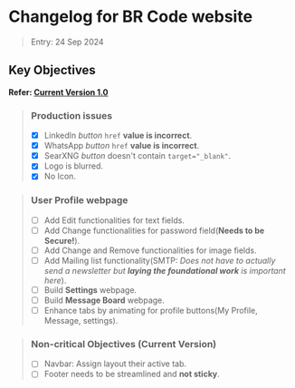 # Changelog for BR Code website

> Entry: 24 Sep 2024


## Key Objectives

**Refer: [Current Version 1.0](https://bcodelabs.com/)**

> ### Production issues
>
> - [x] LinkedIn *button* `href` **value is incorrect**.
> - [x] WhatsApp *button* `href` **value is incorrect**.
> - [x] SearXNG *button* doesn't contain `target="_blank"`.
> - [x] Logo is blurred.
> - [x] No Icon.
>

> ### User Profile webpage
> 
> - [ ] Add Edit functionalities for text fields.
> - [ ] Add Change functionalities for password field(**Needs to be Secure!**).
> - [ ] Add Change and Remove functionalities for image fields.
> - [ ] Add Mailing list functionality(SMTP: *Does not have to actually send a newsletter but **laying the foundational work** is important here*).
> - [ ] Build **Settings** webpage.
> - [ ] Build **Message Board** webpage.
> - [ ] Enhance tabs by animating for profile buttons(My Profile, Message, settings).
>

> ### Non-critical Objectives (Current Version)
>
> - [ ] Navbar: Assign layout their active tab.
> - [ ] Footer needs to be streamlined and **not sticky**.
